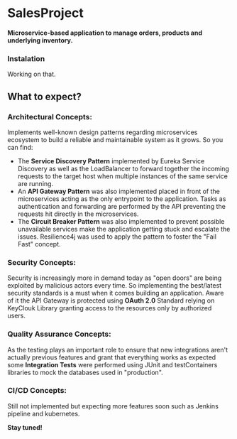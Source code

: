 # SalesProject

**Microservice-based application to manage orders, products and underlying inventory.**

### Instalation
Working on that.

## What to expect?

### Architectural Concepts:

Implements well-known design patterns regarding microservices ecosystem to build a reliable and maintainable system as it grows. So you can find:

- The **Service Discovery Pattern** implemented by Eureka Service Discovery as well as the LoadBalancer to forward together the incoming requests to the target host when multiple instances of the same service are running.
- An **API Gateway Pattern** was also implemented placed in front of the microservices acting as the only entrypoint to the application. Tasks as authentication and forwarding are performed by the API preventing the requests hit directly in the microservices.
- The **Circuit Breaker Pattern** was also implemented to prevent possible unavailable services make the application getting stuck and escalate the issues. Resilience4j was used to apply the pattern to foster the "Fail Fast" concept.

### Security Concepts:

Security is increasingly more in demand today as "open doors" are being exploited by malicious actors every time. So implementing the best/latest security standards is a must when it comes building an application.
Aware of it the API Gateway is protected using **OAuth 2.0** Standard relying on KeyClouk Library granting access to the resources only by authorized users.

### Quality Assurance Concepts:

As the testing plays an important role to ensure that new integrations aren't actually previous features and grant that everything works as expected some **Integration Tests** were performed using JUnit and testContainers libraries to mock the databases used in "production".

### CI/CD Concepts:

Still not implemented but expecting more features soon such as Jenkins pipeline and kubernetes.

**Stay tuned!**

